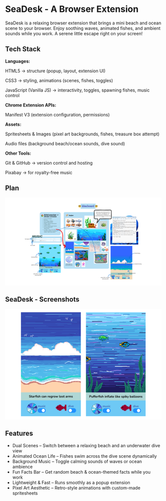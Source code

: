 
# SeaDesk - A Browser Extension

SeaDesk is a relaxing browser extension that brings a mini beach and ocean scene to your browser. Enjoy soothing waves, animated fishes, and ambient sounds while you work. A serene little escape right on your screen!


## Tech Stack

**Languages:**

HTML5 → structure (popup, layout, extension UI)

CSS3 → styling, animations (scenes, fishes, toggles)

JavaScript (Vanilla JS) → interactivity, toggles, spawning fishes, music control

**Chrome Extension APIs:**

Manifest V3 (extension configuration, permissions)

**Assets:**

Spritesheets & Images (pixel art backgrounds, fishes, treasure box attempt)

Audio files (background beach/ocean sounds, dive sound)

**Other Tools:**

Git & GitHub → version control and hosting

Pixabay → for royalty-free music


## Plan

![plan Screenshot](https://github.com/Suhani6245/SeaDesk/blob/main/idea%20board.png?raw=true)


## SeaDesk - Screenshots

![app Screenshot](https://github.com/Suhani6245/SeaDesk/blob/main/Working/app.png?raw=true)


## Features

- Dual Scenes – Switch between a relaxing beach and an underwater dive view
- Animated Ocean Life – Fishes swim across the dive scene dynamically
- Background Music – Toggle calming sounds of waves or ocean ambience
- Fun Facts Bar – Get random beach & ocean-themed facts while you work
- Lightweight & Fast – Runs smoothly as a popup extension
- Pixel Art Aesthetic – Retro-style animations with custom-made spritesheets

